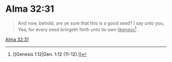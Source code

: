 # Alma 32:31

> And now, behold, are ye sure that this is a good seed? I say unto you, Yea; for every seed bringeth forth unto its own <u>likeness</u>[^a] .

[Alma 32:31](https://www.churchofjesuschrist.org/study/scriptures/bofm/alma/32?lang=eng&id=p31#p31)


[^a]: [[Genesis 1.12|Gen. 1:12 (11-12).]]
